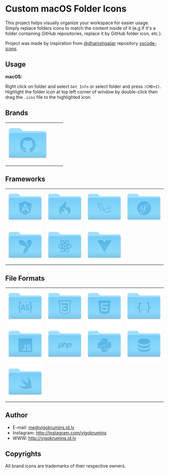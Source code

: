 Custom macOS Folder Icons
=========================================

This project helps visually organize your workspace for easier usage. Simply replace folders icons to match the content inside of it (e.g If it's a folder containing GitHub repositories, replace it by GitHub folder icon, etc.).

Project was made by inspiration from [@dhanishgajjar](https://github.com/dhanishgajjar) repository [vscode-icons](https://github.com/dhanishgajjar/vscode-icons).

## Usage

**macOS:**

Right click on folder and select `Get Info` or select folder and press `(CMD+I)`. Highlight the folder icon at top left corner of window by double-click then drag the `.icns` file to the highlighted icon.

## Brands
|||||
|---|---|---|---|
|<img src="./png/github.png" width="128px" alt="GitHub">||||

## Frameworks
|||||
|---|---|---|---|
|<img src="./png/angular.png" width="128px" alt="Angular">|<img src="./png/codeigniter.png" width="128px" alt="CodeIgniter">|<img src="./png/laravel.png" width="128px" alt="Laravel">|<img src="./png/symfony.png" width="128px" alt="Symfony">|
|<img src="./png/yii2.png" width="128px" alt="Yii2">|<img src="./png/react.png" width="128px" alt="React">|<img src="./png/vue.png" width="128px" alt="Vue">


## File Formats
|||||
|---|---|---|---|
|<img src="./png/actionscript.png" width="128px" alt="ActionScript">|<img src="./png/css.png" width="128px" alt="CSS">|<img src="./png/html.png" width="128px" alt="HTML">|<img src="./png/json.png" width="128px" alt="JSON">|
|<img src="./png/javascript.png" width="128px" alt="JavaScript">|<img src="./png/php.png" width="128px" alt="PHP">|<img src="./png/python.png" width="128px" alt="Python">|<img src="./png/database.png" width="128px" alt="SQL">|
|<img src="./png/swift.png" width="128px" alt="Swift">|

<!-- ![Preview](./preview.png) -->

## Author
- E-mail: me@vigokrumins.id.lv
- Instagram: http://instagram.com/vigokrumins
- WWW: http://vigokrumins.id.lv

## Copyrights

All brand icons are trademarks of their respective owners.